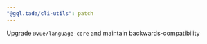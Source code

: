```yaml
---
"@gql.tada/cli-utils": patch
---
```


Upgrade `@vue/language-core` and maintain backwards-compatibility

